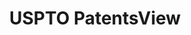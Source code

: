 ---
layout: default
bigquery: https://console.cloud.google.com/bigquery?p=patents-public-data&d=patentsview&page=dataset
citation: Attribution should be given to PatentsView for use, distribution, or derivative
  works.
code: https://github.com/CSSIP-AIR/PatentsView-Code-Snippets/
contributors: USPTO
cost: None
description: 'PatentsView includes US patent data including raw data (summaries, applications,
  pregrant applications), disambugations of inventors and assignees, and inventor
  gender estimates.  Also foreign priority data, # of figures and sheets, and government
  interest statements.'
documentation: https://patentsview.org/query/builder-faqs
last_edit: 04/07/2022, 10:28:28
location: https://patentsview.org/
maintained_by: USPTO
record_creation_timestamp: 12/2/2020 17:20:46
schema_fields:
- assignee_id
- subgroup
- disamb_inventor_id_20200630
- disamb_inventor_id_20190820
- date
- name
- lname
- lawyer_id
- city
- status
- disamb_inventor_id_20180528
- name_first
- rel_id
- level_one
- fname
- latin_name
- country_transformed
- ipc_class
- disamb_inventor_id_20190312
- contract_award_number
- designation
- category
- state_fips
- gi_statement
- latitude
- number
- withdrawn
- disamb_inventor_id_20191008
- application_id
- type
- doc_type
- name_last
- classification_data_source
- disamb_inventor_id_20201229
- num
- relkind
- group_id
- disclaimer_date
- classification_level
- term_disclaimer
- f371_date
- subclass
- level_two
- subsection_id
- text
- disamb_assignee_id_20181127
- organization_id
- disamb_assignee_id_20200929
- lapse_of_patent
- symbol_position
- disamb_assignee_id_20190820
- exemplary
- disamb_inventor_id_20200331
- patent_id
- inventor_id
- sector_title
- subclass_id
- country
- dependent
- disamb_assignee_id_20200331
- latlong
- section_id
- disamb_inventor_id_20170307
- title
- publication_number
- f102_date
- disamb_assignee_id_20190312
- disamb_inventor_id_20171003
- field_id
- rawlocation_id
- rule_47
- doctype
- role
- disamb_inventor_id_20200929
- action_date
- term_extension
- field_title
- location_id
- applicant_type
- _371_date
- disamb_inventor_id_20171226
- kind
- longitude
- _102_date
- num_sheets
- citation_id
- disamb_inventor_id_20191231
- section
- classification_value
- sequence
- state
- abstract
- disamb_assignee_id_20191008
- mainclass_id
- subcategory_id
- rawinventor_id
- subgroup_id
- classification_status
- category_id
- uuid
- disamb_assignee_id_20200630
- disamb_assignee_id_20191231
- num_claims
- deceased
- variety
- county
- organization
- disamb_inventor_id_20181127
- term_grant
- county_fips
- male_flag
- filename
- rawassignee_id
- series_code
- level_three
- disamb_inventor_id_20170808
- group
- male
- reldocno
- num_figures
- attribution_status
- main_group
- ipc_version_indicator
- id
- length
shortname: patentsview
tags:
- disambiguation
- United States
- gender
terms_of_use: Creative Commons Attribution 4.0 International License.
timeframe: 1963-1999
title: USPTO PatentsView
uuid: cf1780b1-e265-4e49-8d1d-83b9cfe0fd9a
---